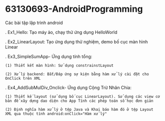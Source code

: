 # 63130693-AndroidProgramming
Các bài tập lập trình android

  . 	Ex1_Hello: Tạo máy ảo, chạy thử ứng dụng HelloWorld

  .   Ex2_LinearLayout: Tạo ứng dụng thử nghiệm, demo bố cục màn hình Linear

  .   Ex3_SimpleSumApp- Ứng dụng tính tổng:
  
    (1) Thiết kết màn hình: Sử dụng constrainstLayout
  
    (2) Xử lý backend: Bắt/Đáp ứng sự kiện bằng hàm xử lý cài đặt cho OnClick trên XML  
  .   Ex4_AddSubMulDiv_Onclick- Ứng dụng Cộng Trừ Nhân Chia:

    (1) Thiết kế layout (sử dụng bố cục LinearLayout). Sử dụng các view cơ bản để xây dựng dao diện cho App Tính các phép toán số học đơn giản

    (2) Định nghĩa hàm xử lý ở tệp Java và Khai báo hàm đó ở tệp Layout XML qua thuộc tính android:onClick="Hàm xử lý"
